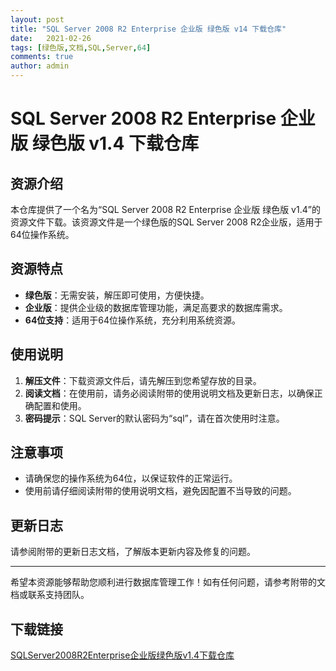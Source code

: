 ```yaml
---
layout: post
title: "SQL Server 2008 R2 Enterprise 企业版 绿色版 v14 下载仓库"
date:   2021-02-26
tags: [绿色版,文档,SQL,Server,64]
comments: true
author: admin
---
```

# SQL Server 2008 R2 Enterprise 企业版 绿色版 v1.4 下载仓库

## 资源介绍

本仓库提供了一个名为“SQL Server 2008 R2 Enterprise 企业版 绿色版 v1.4”的资源文件下载。该资源文件是一个绿色版的SQL Server 2008 R2企业版，适用于64位操作系统。

## 资源特点

- **绿色版**：无需安装，解压即可使用，方便快捷。
- **企业版**：提供企业级的数据库管理功能，满足高要求的数据库需求。
- **64位支持**：适用于64位操作系统，充分利用系统资源。

## 使用说明

1. **解压文件**：下载资源文件后，请先解压到您希望存放的目录。
2. **阅读文档**：在使用前，请务必阅读附带的使用说明文档及更新日志，以确保正确配置和使用。
3. **密码提示**：SQL Server的默认密码为“sql”，请在首次使用时注意。

## 注意事项

- 请确保您的操作系统为64位，以保证软件的正常运行。
- 使用前请仔细阅读附带的使用说明文档，避免因配置不当导致的问题。

## 更新日志

请参阅附带的更新日志文档，了解版本更新内容及修复的问题。

---

希望本资源能够帮助您顺利进行数据库管理工作！如有任何问题，请参考附带的文档或联系支持团队。

## 下载链接

[SQLServer2008R2Enterprise企业版绿色版v1.4下载仓库](https://pan.quark.cn/s/cb77517a37b1)